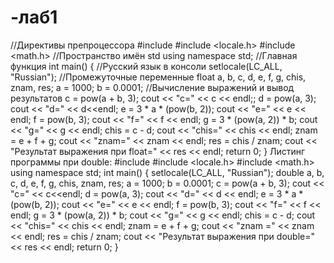 # -лаб1
//Директивы препроцессора
#include <iostream>
#include <locale.h>
#include <math.h>
//Пространство имён std
using namespace std;
//Главная функция
int main() {
//Русский язык в консоли
	setlocale(LC_ALL, "Russian");
	//Промежуточные переменные
	float a, b, c, d, e, f, g, chis, znam, res;
	a = 1000;
	b = 0.0001;
//Вычисление выражений и вывод результатов
	c = pow(a + b, 3);
	cout << "c=" << c << endl;;
	d = pow(a, 3);
	cout << "d=" << d<<endl;
	e = 3 * a * (pow(b, 2));
	cout << "e=" << e << endl;
	f = pow(b, 3);
	cout << "f=" << f << endl;
	g = 3 * (pow(a, 2)) * b;
	cout << "g=" << g << endl;
	chis = c - d;
	cout << "chis=" << chis << endl;
	znam = e + f + g;
	cout << "znam=" << znam << endl;
	res = chis / znam;
	cout << "Результат выражения при float=" << res << endl;
	return 0;
}
Листинг программы при double:
#include <iostream>
#include <locale.h>
#include <math.h>
using namespace std;
int main() {
	setlocale(LC_ALL, "Russian");
	double a, b, c, d, e, f, g, chis, znam, res;
	a = 1000;
	b = 0.0001;
	c = pow(a + b, 3);
	cout << "c=" << c<<endl;
	d = pow(a, 3);
	cout << "d=" << d << endl;
	e = 3 * a * (pow(b, 2));
	cout << "e=" << e << endl;
	f = pow(b, 3);
	cout << "f=" << f << endl;
	g = 3 * (pow(a, 2)) * b;
	cout << "g=" << g << endl;
	chis = c - d;
	cout << "chis=" << chis << endl;
	znam = e + f + g;
	cout << "znam =" << znam << endl;
	res = chis / znam;
	cout << "Результат выражения при double=" << res << endl;
	return 0;
}
